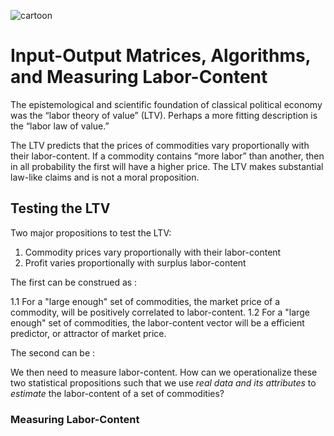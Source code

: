 
![cartoon](https://cosmonaut.blog/wp-content/uploads/2019/04/1_84gwuVnrs6wdiu8yL_o5UA.jpeg)

# Input-Output Matrices, Algorithms, and Measuring Labor-Content 

The epistemological and scientific foundation of classical political economy was the “labor theory of value” (LTV). Perhaps a more fitting description is the “labor law of value.”

The LTV predicts that the prices of commodities vary proportionally with their labor-content. If a commodity contains “more labor” than another, then in all probability the first will have a higher price. The LTV makes substantial law-like claims and is not a moral proposition.

## Testing the LTV

Two major propositions to test the LTV: 

1. Commodity prices vary proportionally with their labor-content
2. Profit varies proportionally with surplus labor-content

The first can be construed as : 

1.1 For a "large enough" set of commodities, the market price of a commodity, will be positively correlated to labor-content. 
1.2 For a "large enough" set of commodities, the labor-content vector will be a efficient predictor, or attractor of market price. 

The second can be :

We then need to measure labor-content. How can we operationalize these two statistical propositions such that we use *real data and its attributes* to *estimate* the labor-content of a set of commodities? 

### Measuring Labor-Content 

